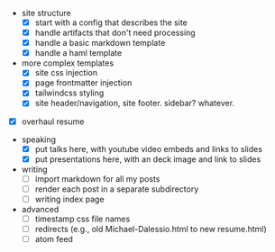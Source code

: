 - site structure
  - [x] start with a config that describes the site
  - [x] handle artifacts that don't need processing
  - [x] handle a basic markdown template
  - [x] handle a haml template
- more complex templates
  - [x] site css injection
  - [x] page frontmatter injection
  - [x] tailwindcss styling
  - [x] site header/navigation, site footer. sidebar? whatever.
- [x] overhaul resume
- speaking
  - [x] put talks here, with youtube video embeds and links to slides
  - [x] put presentations here, with an deck image and link to slides
- writing
  - [ ] import markdown for all my posts
  - [ ] render each post in a separate subdirectory
  - [ ] writing index page
- advanced
  - [ ] timestamp css file names
  - [ ] redirects (e.g., old Michael-Dalessio.html to new resume.html)
  - [ ] atom feed

